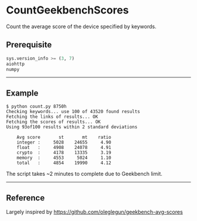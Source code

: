 # CountGeekbenchScores

Count the average score of the device specified by keywords.

## Prerequisite

```python
sys.version_info >= (3, 7)
aiohttp
numpy
```

---

## Example

```text
$ python count.py 8750h
Checking keywords... use 100 of 43520 found results
Fetching the links of results... OK
Fetching the scores of results... OK
Using 93of100 results within 2 standard deviations

    Avg score       st       mt    ratio
    integer :     5028    24655     4.90
    float   :     4908    24078     4.91
    crypto  :     4178    13335     3.19
    memory  :     4553     5024     1.10
    total   :     4854    19990     4.12
```

The script takes ~2 minutes to complete due to Geekbench limit.

---

## Reference

Largely inspired by <https://github.com/oleglegun/geekbench-avg-scores>
